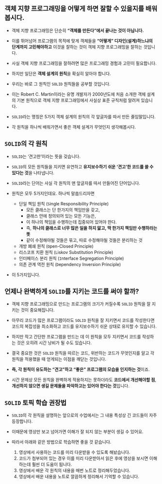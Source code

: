 ## 객체 지향 프로그래밍을 어떻게 하면 잘할 수 있을지를 배워봅시다. 

+ 객체 지향 프로그래밍은 단순히 **“객체를 만든다”에서 끝나는 것이 아닙니다.** 
+ 이를 뛰어넘어 프로그램의 목적에 맞게 객체들을 **“어떻게” 디자인(설계)하느냐의 단계까지 고민해야하고** 이것을 잘하는 것이 객체 지향 프로그래밍을 잘하는 것입니다. 
+ 사실 객체 지향 프로그래밍을 잘하려면 많은 프로그래밍 경험과 고민이 필요합니다. 
+ 하지만 일단은 **객체 설계의 원칙**을 확실히 알아야 합니다.

+ 우리는 바로 그 원칙인 `SOLID` 원칙들을 공부할 것입니다. 
+ 이는 Robert C. Martin이라는 유명 개발자가 2000년도에 처음 소개한 객체 설계의 기본 원칙으로 객체 지향 프로그래밍에서 사실상 표준 규칙처럼 알려져 있습니다. 
+ `SOLID`라는 명칭은 5가지 객체 설계의 원칙의 각 앞글자를 따서 만든 줄임말입니다. 
+ 각 원칙을 하나씩 배워가면서 좋은 객체 설계가 무엇인지 생각해봅시다.

## `SOLID`의 각 원칙
+ `SOLID`는 ‘견고한’이라는 뜻을 갖습니다. 
+ `SOLID`의 모든 원칙들을 지키면 유연하고 **유지보수하기 쉬운 ‘견고’한 코드를 쓸 수 있다는 것**을 나타냅니다. 
+ `SOLID`라는 단어는 사실 각 원칙의 맨 앞글자를 따서 만들어진 단어입니다. 
+ 원칙은 모두 5가지인데요. 하나씩 말씀드리자면

    + 단일 책임 원칙 (`S`ingle Responsibility Principle)
        + 모든 클래스는 단 한가지의 책임만을 갖고,
        + 클래스 안에 정의되어 있는 모든 기능은,
        + 이 하나의 책임을 수행하는데 집중되어 있어야 한다.
        + 즉, **하나의 클래스로 너무 많은 일을 하지 맗고, 딱 한가지 책임만 수행하라는 뜻**
        + 같이 수정해야될 것들은 묶고, 따로 수정해야될 것들은 분리하는 것
    + 개방 폐쇄 원칙 (`O`pen-Closed Principle)
    + 리스코프 치환 원칙 (`L`iskov Substitution Principle)
    + 인터페이스 분리 원칙 (`I`nterface Segregation Principle)
    + 의존 관계 역전 원칙 (`D`ependency Inversion Principle)
    
+ 이 5가지입니다.

## 언제나 완벽하게 `SOLID`를 지키는 코드를 써야 할까?
+ 객체 지향 프로그래밍으로 만드는 프로그램의 크기가 커질수록 `SOLID` 원칙을 잘 지키는 것이 중요해집니다. 
+ 아무리 코드가 많은 프로그램이라도 `SOLID` 원칙을 잘 지키면서 코드를 작성한다면 코드의 복잡성을 최소화하고 코드를 유지보수하기 쉬운 상태로 유지할 수 있습니다. 
+ 하지만 작고 간단한 프로그램을 만드는 데 이 원칙을 모두 지키면서 코드를 작성하는 것은 오히려 시간 낭비가 될 수도 있습니다.

+ 결국 중요한 것은 `SOLID` 원칙을 따르는 코드, 위반하는 코드가 무엇인지를 알고 각 원칙을 적용했을 때 얻게되는 이점을 깨닫는 것입니다. 
+ **즉, 각 원칙이 유도하는 “견고”하고 “좋은” 프로그램의 모습을 인지하는 것**이죠. 
+ 시간 문제상 모든 원칙을 완벽하게 적용하지는 못하더라도 **코드에서 개선해야할 점**, **개선하지 않으면 생길 문제들을 파악하고는 있어야 한다는 것**입니다.

## `SOLID` 토픽 학습 권장법
+ `SOLID`의 각 원칙을 설명하는 앞으로의 수업에서는 그 내용 특성상 긴 코드들이 자주 등장합니다. 
+ 이때문에 영상만 보고 넘어가면 이해가 잘 되지 않는 부분이 생길 수 있어요. 
+ 따라서 아래와 같은 방법으로 학습하면 좋을 것 같습니다.

    1. 영상에서 사용하는 코드를 미리 다운받을 수 있도록 해놨습니다. 
    2. 코드가 첨부되어 있는 경우 이를 미리 다운받아서 읽은 후에 영상을 보시면 이해하는데 훨씬 더 도움이 됩니다.
    3. 영상에서 배운 각 원칙의 내용을 매번 노트로 정리해두었습니다. 
    4. 영상에서 배운 내용을 노트로 깔끔하게 정리해서 기억할 수 있습니다.

